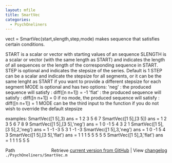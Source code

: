 ```yaml
---
layout: mfile
title: SmartVec
categories:
  - PsychOneliners
---
```


vect = SmartVec\(start,slength,step,mode\)
makes sequence that satisfies certain conditions.

START is a scalar or vector with starting values of an sequence
SLENGTH is a scalar or vector \(with the same length as START\) and
  indicates the length of all sequences or the length of the
  corresponding sequence in START.
STEP is optional and indicates the stepsize of the series. Default is 1
  STEP can be a scalar and indicate the stepsize for all segments, or it
  can be the same lenght as START if you want to provide a different
  stepsize for each segment
MODE is optional and has two options:
  'neg'  : the produced sequence will satisfy  : diff\(\[n n\+1\]\) = \-1
  'flat' : the produced sequence will satisfy  : diff\(\[n n\+1\]\) =  0
if no mode, the produced sequence will satisfy : diff\(\[n n\+1\]\) =  1
MODE can be the third input to the function if you do not wish to
override the default stepsize

examples:
  SmartVec\(\[1 5\],3\)
  ans =
       1     2     3     5     6     7
  SmartVec\(\[1 5\],\[3 5\]\)
  ans =
       1     2     3     5     6     7     8     9
  SmartVec\(\[1 5\],\[3 5\],'neg'\)
  ans =
       1     0    \-1     5     4     3     2     1
  SmartVec\(\[1 5\],\[3 5\],2,'neg'\)
  ans =
       1     \-1   \-3     5     3     1     \-1    \-3
  SmartVec\(\[1 5\],3,'neg'\)
  ans =
       1     0    \-1     5     4     3
  SmartVec\(\[1 5\],\[3 5\],'flat'\)
  ans =
       1     1     1     5     5     5     5     5
  SmartVec\(\[1 5\],3,'flat'\)
  ans =
       1     1     1     5     5     5


<div class="code_header" style="text-align:right;">
  <span style="float:left;">Path&nbsp;&nbsp;</span> <span class="counter">Retrieve <a href=
  "https://raw.github.com/Psychtoolbox-3/Psychtoolbox-3/beta/./PsychOneliners/SmartVec.m">current version from GitHub</a> | View <a href=
  "https://github.com/Psychtoolbox-3/Psychtoolbox-3/commits/beta/./PsychOneliners/SmartVec.m">changelog</a></span>
</div>
<div class="code">
  <code>./PsychOneliners/SmartVec.m</code>
</div>
